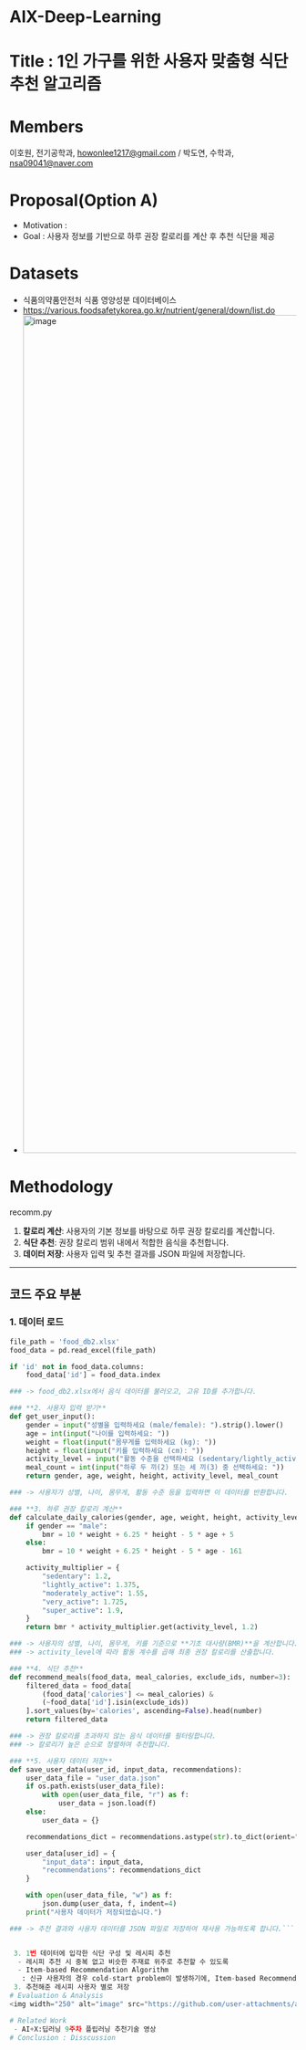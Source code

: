# AIX-Deep-Learning
# Title : 1인 가구를 위한 사용자 맞춤형 식단 추천 알고리즘
# Members 
  이호원, 전기공학과, howonlee1217@gmail.com / 박도연, 수학과, nsa09041@naver.com
# Proposal(Option A)
 - Motivation :
 - Goal : 사용자 정보를 기반으로 하루 권장 칼로리를 계산 후 추천 식단을 제공
# Datasets
 - 식품의약품안전처 식품 영양성분 데이터베이스
 - https://various.foodsafetykorea.go.kr/nutrient/general/down/list.do
 - <img width="1469" alt="image" src="https://github.com/user-attachments/assets/d95f9afa-ea5b-4900-b091-1759f286c084">

# Methodology
recomm.py
1. **칼로리 계산**: 사용자의 기본 정보를 바탕으로 하루 권장 칼로리를 계산합니다.
2. **식단 추천**: 권장 칼로리 범위 내에서 적합한 음식을 추천합니다.
3. **데이터 저장**: 사용자 입력 및 추천 결과를 JSON 파일에 저장합니다.
---
## **코드 주요 부분**

### **1. 데이터 로드**
```python
file_path = 'food_db2.xlsx'
food_data = pd.read_excel(file_path)

if 'id' not in food_data.columns:
    food_data['id'] = food_data.index

### -> food_db2.xlsx에서 음식 데이터를 불러오고, 고유 ID를 추가합니다.

### **2. 사용자 입력 받기**
def get_user_input():
    gender = input("성별을 입력하세요 (male/female): ").strip().lower()
    age = int(input("나이를 입력하세요: "))
    weight = float(input("몸무게를 입력하세요 (kg): "))
    height = float(input("키를 입력하세요 (cm): "))
    activity_level = input("활동 수준을 선택하세요 (sedentary/lightly_active/moderately_active/very_active/super_active): ").strip()
    meal_count = int(input("하루 두 끼(2) 또는 세 끼(3) 중 선택하세요: "))
    return gender, age, weight, height, activity_level, meal_count

### -> 사용자가 성별, 나이, 몸무게, 활동 수준 등을 입력하면 이 데이터를 반환합니다.

### **3. 하루 권장 칼로리 계산**
def calculate_daily_calories(gender, age, weight, height, activity_level):
    if gender == "male":
        bmr = 10 * weight + 6.25 * height - 5 * age + 5
    else:
        bmr = 10 * weight + 6.25 * height - 5 * age - 161

    activity_multiplier = {
        "sedentary": 1.2,
        "lightly_active": 1.375,
        "moderately_active": 1.55,
        "very_active": 1.725,
        "super_active": 1.9,
    }
    return bmr * activity_multiplier.get(activity_level, 1.2)

### -> 사용자의 성별, 나이, 몸무게, 키를 기준으로 **기초 대사량(BMR)**을 계산합니다.
### -> activity_level에 따라 활동 계수를 곱해 최종 권장 칼로리를 산출합니다.

### **4. 식단 추천**
def recommend_meals(food_data, meal_calories, exclude_ids, number=3):
    filtered_data = food_data[
        (food_data['calories'] <= meal_calories) &
        (~food_data['id'].isin(exclude_ids))
    ].sort_values(by='calories', ascending=False).head(number)
    return filtered_data

### -> 권장 칼로리를 초과하지 않는 음식 데이터를 필터링합니다.
### -> 칼로리가 높은 순으로 정렬하여 추천합니다.

### **5. 사용자 데이터 저장**
def save_user_data(user_id, input_data, recommendations):
    user_data_file = "user_data.json"
    if os.path.exists(user_data_file):
        with open(user_data_file, "r") as f:
            user_data = json.load(f)
    else:
        user_data = {}

    recommendations_dict = recommendations.astype(str).to_dict(orient="records")

    user_data[user_id] = {
        "input_data": input_data,
        "recommendations": recommendations_dict
    }

    with open(user_data_file, "w") as f:
        json.dump(user_data, f, indent=4)
    print("사용자 데이터가 저장되었습니다.")

### -> 추천 결과와 사용자 데이터를 JSON 파일로 저장하여 재사용 가능하도록 합니다.```


 3. 1번 데이터에 입각한 식단 구성 및 레시피 추천
  - 레시피 추천 시 중복 없고 비슷한 주재료 위주로 추천할 수 있도록
  - Item-based Recommendation Algorithm
   : 신규 사용자의 경우 cold-start problem이 발생하기에, Item-based Recommendation Algorithm을 사용해 사용자의 초기 입력값과 Dataset의 분류값을 기준으로 빠르게 사용자의 선호를 반영
 3. 추천해준 레시피 사용자 별로 저장
# Evaluation & Analysis
<img width="250" alt="image" src="https://github.com/user-attachments/assets/12e2c05d-1e9a-4071-a399-b4c3eb88cb9a">

# Related Work
 - AI+X:딥러닝 9주차 플립러닝 추천기술 영상
# Conclusion : Disscussion
